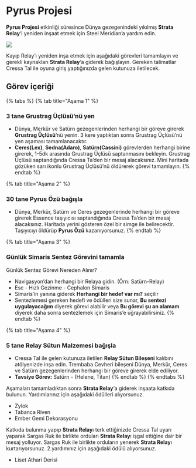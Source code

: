# Pyrus Projesi

**Pyrus Projesi** etkinliği süresince Dünya gezegenindeki yıkılmış **Strata Relay**‘i yeniden inşaat etmek için Steel Meridian’a yardım edin.

![](https://imgbbb.com/images/2020/02/29/assets_-lgoamcq2h0squvaydqb_-lhzivu81kmgiulz81jg_-lhzji3vtumkajq-xm82_64179d467e89f2525b45bb65b23618.png)

Kayıp Relay’ı yeniden inşa etmek için aşağıdaki görevleri tamamlayın ve gerekli kaynakları **Strata Relay**‘a giderek bağışlayın. Gereken talimatlar Cressa Tal ile oyuna giriş yaptığınızda gelen kutunuza iletilecek.

## Görev içeriği

{% tabs %}
{% tab title="Aşama 1" %}
### 3 tane Grustrag Üçlüsü‘nü yen

* Dünya, Merkür ve Satürn gezegenlerinden herhangi bir göreve girerek **Grustrag Üçlüsü**‘nü yenin. 3 kere yaptıktan sonra Grustrag Üçlüsü’nü yen aşaması tamamlanacaktır.
* **Ceres\(Lex\)**, **Sedna\(Adaro\)**, **Satürn\(Cassini\)** görevlerden herhangi birine girerek, 1-5dk arasında Grustrag Üçlüsü saptanmasını bekleyin. Grustrag Üçlüsü saptandığında Cressa Ta’den bir mesaj alacaksınız. Mini haritada gözüken sarı ikonlu Grustrag Üçlüsü’nü öldürerek görevi tamamlayın.
{% endtab %}

{% tab title="Aşama 2" %}
### 30 tane **Pyrus Özü** bağışla

* Dünya, Merkür, Satürn ve Ceres gezegenlerinde herhangi bir göreve girerek Essence taşıyıcısı saptandığında Cressa Ta’den bir mesaj alacaksınız. Haritada yerini gösteren özel bir simge ile belirecektir. Taşıyıcıyı öldürüp **Pyrus Özü** kazanıyorsunuz.
{% endtab %}

{% tab title="Aşama 3" %}
### Günlük Simaris Sentez Görevini tamamla

Günlük Sentez Görevi Nereden Alınır?

* Navigasyon’dan herhangi bir Relaya gidin. \(Örn: Satürn-Relay\)
* Esc - Hızlı Gezinme - Cephalon Simaris
* Simaris’in yanına giderek **Herhangi bir hedef var mı?** seçilir
* Sentezlemesi gereken hedefi ve ödülleri size sunar, **Bu sentezi uygulayacağım** diyerek görevi alabilir veya **Bu görevi şu an alamam** diyerek daha sonra sentezlemek için Simaris’e uğrayabilirsiniz.
{% endtab %}

{% tab title="Aşama 4" %}
### 5 tane Relay Sütun Malzemesi bağışla

* Cressa Tal ile gelen kutunuza iletilen **Relay Sütun Bileşeni** kalıbını atölyenizde inşa edin. Trembaba Cevheri bileşeni Dünya, Merkür, Ceres ve Satürn gezegenlerinden herhangi bir göreve girerek elde ediliyor.
* **Tavsiye Görev:** Satürn - \(Helene, Titan\)
{% endtab %}
{% endtabs %}

Aşamaları tamamladıktan sonra **Strata Relay**‘a giderek inşaata katkıda bulunun. Yardımlarınız için aşağıdaki ödülleri alıyorsunuz.

* Zylok
* Tabanca Riven
* Ember Gemi Dekorasyonu

Katkıda bulunma yapıp **Strata Relay**ı terk ettiğinizde Cressa Tal uyarı yaparak Sargas Ruk ile birlikte orduları **Strata Relay**ı işgal ettiğine dair bir mesaj yolluyor. Sargas Ruk ile birlikte orduların yenerek **Strata Relay**ı kurtarıyorsunuz. 2.yardımınız için aşağıdaki ödülü alıyorsunuz.

* Liset Athari Derisi

